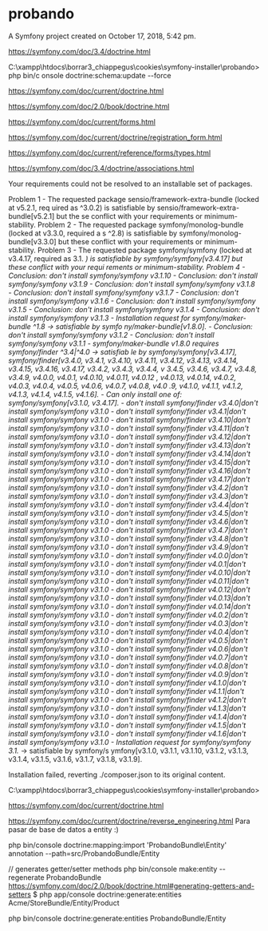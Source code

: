 probando
========

A Symfony project created on October 17, 2018, 5:42 pm.

https://symfony.com/doc/3.4/doctrine.html


C:\xampp\htdocs\borrar3_chiappegus\cookies\symfony-installer\probando> php bin/c
onsole doctrine:schema:update --force


https://symfony.com/doc/current/doctrine.html

https://symfony.com/doc/2.0/book/doctrine.html

https://symfony.com/doc/current/forms.html

https://symfony.com/doc/current/doctrine/registration_form.html

https://symfony.com/doc/current/reference/forms/types.html

https://symfony.com/doc/3.4/doctrine/associations.html



Your requirements could not be resolved to an installable set of packages.

  Problem 1
    - The requested package sensio/framework-extra-bundle (locked at v5.2.1, req
uired as ^3.0.2) is satisfiable by sensio/framework-extra-bundle[v5.2.1] but the
se conflict with your requirements or minimum-stability.
  Problem 2
    - The requested package symfony/monolog-bundle (locked at v3.3.0, required a
s ^2.8) is satisfiable by symfony/monolog-bundle[v3.3.0] but these conflict with
 your requirements or minimum-stability.
  Problem 3
    - The requested package symfony/symfony (locked at v3.4.17, required as 3.1.
*) is satisfiable by symfony/symfony[v3.4.17] but these conflict with your requi
rements or minimum-stability.
  Problem 4
    - Conclusion: don't install symfony/symfony v3.1.10
    - Conclusion: don't install symfony/symfony v3.1.9
    - Conclusion: don't install symfony/symfony v3.1.8
    - Conclusion: don't install symfony/symfony v3.1.7
    - Conclusion: don't install symfony/symfony v3.1.6
    - Conclusion: don't install symfony/symfony v3.1.5
    - Conclusion: don't install symfony/symfony v3.1.4
    - Conclusion: don't install symfony/symfony v3.1.3
    - Installation request for symfony/maker-bundle ^1.8 -> satisfiable by symfo
ny/maker-bundle[v1.8.0].
    - Conclusion: don't install symfony/symfony v3.1.2
    - Conclusion: don't install symfony/symfony v3.1.1
    - symfony/maker-bundle v1.8.0 requires symfony/finder ^3.4|^4.0 -> satisfiab
le by symfony/symfony[v3.4.17], symfony/finder[v3.4.0, v3.4.1, v3.4.10, v3.4.11,
 v3.4.12, v3.4.13, v3.4.14, v3.4.15, v3.4.16, v3.4.17, v3.4.2, v3.4.3, v3.4.4, v
3.4.5, v3.4.6, v3.4.7, v3.4.8, v3.4.9, v4.0.0, v4.0.1, v4.0.10, v4.0.11, v4.0.12
, v4.0.13, v4.0.14, v4.0.2, v4.0.3, v4.0.4, v4.0.5, v4.0.6, v4.0.7, v4.0.8, v4.0
.9, v4.1.0, v4.1.1, v4.1.2, v4.1.3, v4.1.4, v4.1.5, v4.1.6].
    - Can only install one of: symfony/symfony[v3.1.0, v3.4.17].
    - don't install symfony/finder v3.4.0|don't install symfony/symfony v3.1.0
    - don't install symfony/finder v3.4.1|don't install symfony/symfony v3.1.0
    - don't install symfony/finder v3.4.10|don't install symfony/symfony v3.1.0
    - don't install symfony/finder v3.4.11|don't install symfony/symfony v3.1.0
    - don't install symfony/finder v3.4.12|don't install symfony/symfony v3.1.0
    - don't install symfony/finder v3.4.13|don't install symfony/symfony v3.1.0
    - don't install symfony/finder v3.4.14|don't install symfony/symfony v3.1.0
    - don't install symfony/finder v3.4.15|don't install symfony/symfony v3.1.0
    - don't install symfony/finder v3.4.16|don't install symfony/symfony v3.1.0
    - don't install symfony/finder v3.4.17|don't install symfony/symfony v3.1.0
    - don't install symfony/finder v3.4.2|don't install symfony/symfony v3.1.0
    - don't install symfony/finder v3.4.3|don't install symfony/symfony v3.1.0
    - don't install symfony/finder v3.4.4|don't install symfony/symfony v3.1.0
    - don't install symfony/finder v3.4.5|don't install symfony/symfony v3.1.0
    - don't install symfony/finder v3.4.6|don't install symfony/symfony v3.1.0
    - don't install symfony/finder v3.4.7|don't install symfony/symfony v3.1.0
    - don't install symfony/finder v3.4.8|don't install symfony/symfony v3.1.0
    - don't install symfony/finder v3.4.9|don't install symfony/symfony v3.1.0
    - don't install symfony/finder v4.0.0|don't install symfony/symfony v3.1.0
    - don't install symfony/finder v4.0.1|don't install symfony/symfony v3.1.0
    - don't install symfony/finder v4.0.10|don't install symfony/symfony v3.1.0
    - don't install symfony/finder v4.0.11|don't install symfony/symfony v3.1.0
    - don't install symfony/finder v4.0.12|don't install symfony/symfony v3.1.0
    - don't install symfony/finder v4.0.13|don't install symfony/symfony v3.1.0
    - don't install symfony/finder v4.0.14|don't install symfony/symfony v3.1.0
    - don't install symfony/finder v4.0.2|don't install symfony/symfony v3.1.0
    - don't install symfony/finder v4.0.3|don't install symfony/symfony v3.1.0
    - don't install symfony/finder v4.0.4|don't install symfony/symfony v3.1.0
    - don't install symfony/finder v4.0.5|don't install symfony/symfony v3.1.0
    - don't install symfony/finder v4.0.6|don't install symfony/symfony v3.1.0
    - don't install symfony/finder v4.0.7|don't install symfony/symfony v3.1.0
    - don't install symfony/finder v4.0.8|don't install symfony/symfony v3.1.0
    - don't install symfony/finder v4.0.9|don't install symfony/symfony v3.1.0
    - don't install symfony/finder v4.1.0|don't install symfony/symfony v3.1.0
    - don't install symfony/finder v4.1.1|don't install symfony/symfony v3.1.0
    - don't install symfony/finder v4.1.2|don't install symfony/symfony v3.1.0
    - don't install symfony/finder v4.1.3|don't install symfony/symfony v3.1.0
    - don't install symfony/finder v4.1.4|don't install symfony/symfony v3.1.0
    - don't install symfony/finder v4.1.5|don't install symfony/symfony v3.1.0
    - don't install symfony/finder v4.1.6|don't install symfony/symfony v3.1.0
    - Installation request for symfony/symfony 3.1.* -> satisfiable by symfony/s
ymfony[v3.1.0, v3.1.1, v3.1.10, v3.1.2, v3.1.3, v3.1.4, v3.1.5, v3.1.6, v3.1.7,
v3.1.8, v3.1.9].


Installation failed, reverting ./composer.json to its original content.

C:\xampp\htdocs\borrar3_chiappegus\cookies\symfony-installer\probando>

https://symfony.com/doc/current/doctrine.html



https://symfony.com/doc/current/doctrine/reverse_engineering.html
Para pasar de base de datos a entity :)


php bin/console doctrine:mapping:import 'ProbandoBundle\Entity' annotation --path=src/ProbandoBundle/Entity


// generates getter/setter methods
 php bin/console make:entity --regenerate ProbandoBundle
https://symfony.com/doc/2.0/book/doctrine.html#generating-getters-and-setters
 $ php app/console doctrine:generate:entities Acme/StoreBundle/Entity/Product

 php bin/console doctrine:generate:entities ProbandoBundle/Entity
